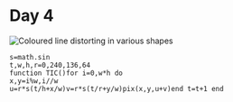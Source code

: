# Day 4
![Coloured line distorting in various shapes](./day04.gif)
```
s=math.sin
t,w,h,r=0,240,136,64
function TIC()for i=0,w*h do 
x,y=i%w,i//w
u=r*s(t/h+x/w)v=r*s(t/r+y/w)pix(x,y,u+v)end t=t+1 end
```